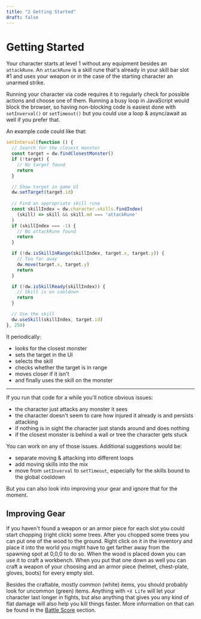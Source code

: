 ```yaml
---
title: "2 Getting Started"
draft: false
---
```

# Getting Started

Your character starts at level 1 without any equipment besides an `attackRune`.
An `attackRune` is a skill rune that's already in your skill bar slot #1 and uses your 
weapon or in the case of the starting character an unarmed strike.

Running your character via code requires it to regularly check for possible actions and 
choose one of them. Running a busy loop in JavaScript would block the browser, so having 
non-blocking code is easiest done with `setInverval()` or `setTimeout()` but you could 
use a loop & async/await as well if you prefer that.

An example code could like that:

```js
setInterval(function () {
  // Search for the closest monster
  const target = dw.findClosestMonster()
  if (!target) {
    // No target found
    return
  }

  // Show target in game UI
  dw.setTarget(target.id)
    
  // Find an appropriate skill rune
  const skillIndex = dw.character.skills.findIndex(
    (skill) => skill && skill.md === 'attackRune'
  )
  if (skillIndex === -1) {
    // No attackRune found
    return
  }

  if (!dw.isSkillInRange(skillIndex, target.x, target.y)) {
    // Too far away
    dw.move(target.x, target.y)
    return
  }

  if (!dw.isSkillReady(skillIndex)) {
    // Skill is on cooldown
    return
  }

  // Use the skill
  dw.useSkill(skillIndex, target.id)
}, 250)
```

It periodically:
* looks for the closest monster
* sets the target in the UI
* selects the skill
* checks whether the target is in range
* moves closer if it isn't
* and finally uses the skill on the monster

---

If you run that code for a while you'll notice obvious issues:
* the character just attacks any monster it sees
* the character doesn't seem to care how injured it already is and persists attacking
* if nothing is in sight the character just stands around and does nothing
* if the closest monster is behind a wall or tree the character gets stuck

You can work on any of those issues. Additional suggestions would be:
* separate moving & attacking into different loops
* add moving skills into the mix
* move from `setInverval` to `setTimeout`, especially for the skills bound to the global cooldown

But you can also look into improving your gear and ignore that for the moment.

## Improving Gear

If you haven't found a weapon or an armor piece for each slot you could start chopping (right click) some trees. 
After you chopped some trees you can put one of the wood to the ground. Right click on it in the inventory 
and place it into the world  you might have to get farther away from the spawning spot at 0,0,0 to do so. 
When the wood  is placed down you can use it to craft a workbench. 
When you put that one down as well you  can craft a weapon of your choosing and an armor piece 
(helmet, chest-plate, gloves, boots) for every empty slot.

Besides the craftable, mostly common (white) items, you should probably look for uncommon (green) items.
Anything with `+X Life` will let your character last longer in fights, but also anything that gives you 
any kind of flat damage will also help you kill things faster. More information on that can be found in 
the [Battle Score](/battle-score) section. 
